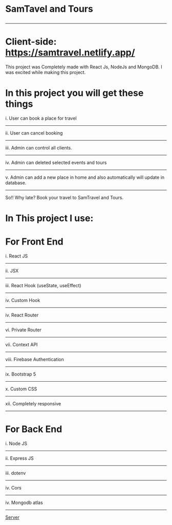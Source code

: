 # SamTavel and Tours <br/> <hr>
# Client-side: https://samtravel.netlify.app/

This project was Completely made with React Js, NodeJs and MongoDB. I was excited while making this project.

# In this project you will get these things
i. User can book a place for travel <hr>
ii. User can cancel booking <hr>
iii. Admin can control all clients. <hr>
iv. Admin can deleted selected events and tours <hr>
v. Admin can add a new place in home and also automatically will update in database. <hr>


So!! Why late? Book your travel to SamTravel and Tours.

# In This project I use: </br>

# For Front End <br/>

i. React JS <hr>
ii. JSX <hr>
iii. React Hook (useState, useEffect) <hr>
iv. Custom Hook <hr>
iv. React Router <hr>
vi. Private Router <hr>
vii. Context API <hr>
viii. Firebase Authentication <hr>
ix. Bootstrap 5 <hr>
x. Custom CSS <hr>
xii. Completely responsive <hr>

# For Back End <br/>

i. Node JS <hr>
ii. Express JS <hr>
iii. dotenv <hr>
iv. Cors <hr>
iv. Mongodb atlas <hr>

<a href="https://github.com/programming-hero-web-course1/tourism-or-delivery-website-server-side-sameerbintaher"> Server </a>